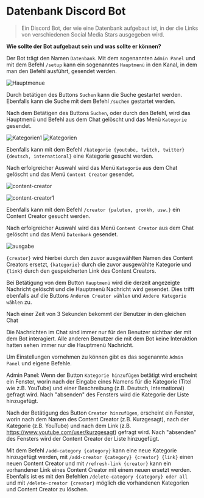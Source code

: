 # Datenbank Discord Bot
>Ein Discord Bot, der wie eine Datenbank aufgebaut ist, in der die Links von verschiedenen Social Media Stars ausgegeben wird.


**Wie sollte der Bot aufgebaut sein und was sollte er können?**

Der Bot trägt den Namen ```Datenbank```. Mit dem sogenannten ```Admin Panel``` und mit dem Befehl ```/setup``` kann ein sogenanntes ```Hauptmenü``` in den Kanal, in dem man den Befehl ausführt, gesendet werden.

![Hauptmenue](https://user-images.githubusercontent.com/122997603/213225467-5175aaaf-89a8-4f8e-9e9d-04a582edb1f0.png)

Durch betätigen des Buttons ```Suchen``` kann die Suche gestartet werden.
Ebenfalls kann die Suche mit dem Befehl ```/suchen``` gestartet werden.


Nach dem Betätigen des Buttons ```Suchen```, oder durch den Befehl, wird das Hauptmenü und Befehl aus dem Chat gelöscht und das Menü ```Kategorie``` gesendet.

![Kategorien1](https://user-images.githubusercontent.com/122997603/213277434-446bdc5f-b5ea-4226-8537-72eb19adf6e0.png)
![Kategorien](https://user-images.githubusercontent.com/122997603/213273934-61157ac8-5821-48d7-ab91-e45e0cf85e88.png)

Ebenfalls kann mit dem Befehl ```/kategorie {youtube, twitch, twitter} {deutsch, international}``` eine Kategorie gesucht werden.

Nach erfolgreicher Auswahl wird das Menü ```Kategorie``` aus dem Chat gelöscht und das Menü ```Content Creator``` gesendet.

![content-creator](https://user-images.githubusercontent.com/122997603/213274118-9ab44a72-5d3d-4fab-bc1c-a939f004770e.png)

![content-creator1](https://user-images.githubusercontent.com/122997603/213278769-6bbf8a84-a7f3-48ce-875e-aa45dae63879.png)

Ebenfalls kann mit dem Befehl ```/creator {paluten, gronkh, usw.}``` ein Content Creator gesucht werden.

Nach erfolgreicher Auswahl wird das Menü ```Content Creator``` aus dem Chat gelöscht und das Menü ```Datenbank``` gesendet.

![ausgabe](https://user-images.githubusercontent.com/122997603/213277713-fba88c2f-3abf-4c7a-a9b7-229a65e1dd07.png)

```{creator}``` wird hierbei durch den zuvor ausgewählten Namen des Content Creators ersetzt, ```{kategorie}``` durch die zuvor ausgewählte Kategorie und ```{link}``` durch den gespeicherten Link des Content Creators.

Bei Betätigung von dem Button ```Hauptmenü``` wird die derzeit angezeigte Nachricht gelöscht und die Hauptmenü Nachricht wird gesendet.
Dies trifft ebenfalls auf die Buttons ```Anderen Creator wählen``` und ```Andere Kategorie wählen``` zu.

Nach einer Zeit von 3 Sekunden bekommt der Benutzer in den gleichen Chat

Die Nachrichten im Chat sind immer nur für den Benutzer sichtbar der mit dem Bot interagiert. Alle anderen Benutzer die mit dem Bot keine Interaktion hatten sehen immer nur die Hauptmenü Nachricht.

Um Einstellungen vornehmen zu können gibt es das sogenannte ```Admin Panel``` und eigene Befehle.

Admin Panel:
Wenn der Button ```Kategorie hinzufügen``` betätigt wird erscheint ein Fenster, worin nach der Eingabe eines Namens für die Kategorie (Titel wie z.B. YouTube) und einer Beschreibung (z.B. Deutsch, International) gefragt wird.
Nach "absenden" des Fensters wird die Kategorie der Liste hinzugefügt.

Nach der Betätigung des Button ```Creator hinzufügen```, erscheint ein Fenster, worin nach dem Namen des Content Creator (z.B. Kurzgesagt), nach der Kategorie (z.B. YouTube) und nach dem Link (z.B. https://www.youtube.com/user/kurzgesagt) gefragt wird.
Nach "absenden" des Fensters wird der Content Creator der Liste hinzugefügt.



Mit dem Befehl ```/add-category {category}``` kann eine neue Kategorie hinzugefügt werden, mit ```/add-creator {category} {creator} {link}``` einen neuen Content Creator und mit ```/refresh-link {creator}``` kann ein vorhandener Link eines Content Creator mit einem neuen ersetzt werden.
Ebenfalls ist es mit den Befehlen ```/delete-category {category} oder all``` und mit ```/delete-creator {creator}``` möglich die vorhandenen Kategorien und Content Creator zu löschen.

